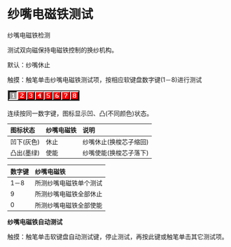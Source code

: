 # 纱嘴电磁铁测试

 纱嘴电磁铁检测

测试双向磁保持电磁铁控制的换纱机构。

默认：纱嘴休止

触摸：触笔单击纱嘴电磁铁测试项，按相应软键盘数字键\(1－8\)进行测试

![](https://raw.githubusercontent.com/HQwangyun/HQ-image/master/%E7%BA%B1%E5%98%B4%E7%94%B5%E7%A3%81%E9%93%81.png?ynotemdtimestamp=1565050351314)

连续按同一数字键，图标显示凹、凸\(不同颜色\)状态。

| 图标状态 | 纱嘴电磁铁 | 说明 |
| :--- | :--- | :--- |
| 凹下\(灰色\) | 休止 | 纱嘴休止\(换梭芯子缩回\) |
| 凸出\(墨绿\) | 使能 | 纱嘴使能\(换梭芯子落下\) |

| 数字键 | 纱嘴电磁铁 |
| :--- | :--- |
| 1－8 | 所测纱嘴电磁铁单个测试 |
| 9 | 所测纱嘴电磁铁全部休止 |
| 0 | 所测纱嘴电磁铁全部使能 |

**纱嘴电磁铁自动测试**

触摸：触笔单击软键盘自动测试键，停止测试，再按此键或触笔单击其它测试项。

